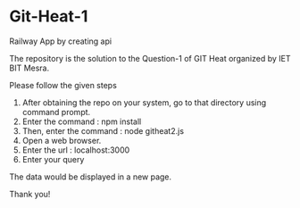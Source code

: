 # Git-Heat-1
Railway App by creating api

The repository is the solution to the Question-1 of GIT Heat organized by IET BIT Mesra.

Please follow the given steps

1. After obtaining the repo on your system, go to that directory using command prompt.
2. Enter the command :  npm install
3. Then, enter the command : node githeat2.js
4. Open a web browser.
5. Enter the url : localhost:3000
6. Enter your query

The data would be displayed in a new page.

Thank you!
